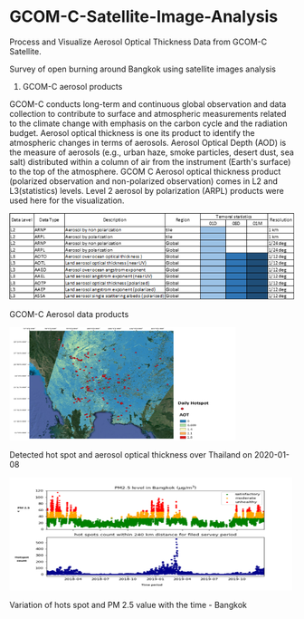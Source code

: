 # GCOM-C-Satellite-Image-Analysis
Process and Visualize Aerosol Optical Thickness Data from GCOM-C Satellite.

Survey of open burning around Bangkok using satellite images analysis

1. GCOM-C aerosol products

GCOM-C conducts long-term and continuous global observation and data collection to contribute to surface and atmospheric measurements related to the climate change with emphasis on the carbon cycle and the radiation budget. Aerosol optical thickness is one its product to identify the atmospheric changes in terms of aerosols.
Aerosol Optical Depth (AOD) is the measure of aerosols (e.g., urban haze, smoke particles, desert dust, sea salt) distributed within a column of air from the instrument (Earth's surface) to the top of the atmosphere. GCOM C Aerosol optical thickness product (polarized observation and non-polarized observation) comes in L2 and L3(statistics) levels. Level 2 aerosol by polarization (ARPL) products were used here for the visualization. 


![](Images/gcomc_chart.png)


GCOM-C Aerosol data products


<img src="https://github.com/chathumal93/GCOM-C-Satellite-Image-Analysis/blob/main/Images/HS_AOT.png" width="400" height="200" />

Detected hot spot and aerosol optical thickness over Thailand on 2020-01-08


<img src="https://github.com/chathumal93/GCOM-C-Satellite-Image-Analysis/blob/main/Images/PM2.5_HS.png" width="500" height="200" />

Variation of hots spot and PM 2.5 value with the time - Bangkok
